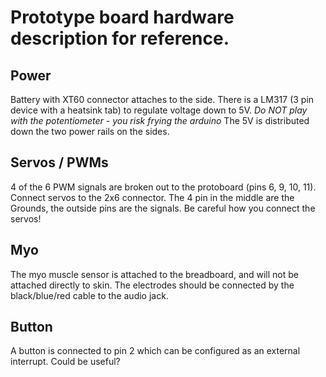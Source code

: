 Prototype board hardware description for reference.
================

## Power
Battery with XT60 connector attaches to the side. There is a LM317 (3 pin device with a heatsink tab) to regulate voltage down to 5V. *Do NOT play with the potentiometer - you risk frying the arduino* The 5V is distributed down the two power rails on the sides.

## Servos / PWMs
4 of the 6 PWM signals are broken out to the protoboard (pins 6, 9, 10, 11). Connect servos to the 2x6 connector. The 4 pin in the middle are the Grounds, the outside pins are the signals. Be careful how you connect the servos!

## Myo
The myo muscle sensor is attached to the breadboard, and will not be attached directly to skin. The electrodes should be connected by the black/blue/red cable to the audio jack. 

## Button
A button is connected to pin 2 which can be configured as an external interrupt. Could be useful?
